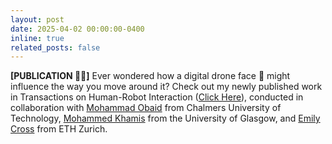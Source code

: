```yaml
---
layout: post
date: 2025-04-02 00:00:00-0400
inline: true
related_posts: false
---
```


**[PUBLICATION 📰🎉]** Ever wondered how a digital drone face 🤖 might influence the way you move around it? Check out my newly published work in Transactions on Human-Robot Interaction (<a href="https://doi.org/10.1145/3714477">Click Here</a>), conducted in collaboration with <a href="https://research.chalmers.se/en/person/mobaid">Mohammad Obaid</a> from Chalmers University of Technology, <a href="http://www.mkhamis.com/">Mohammed Khamis</a> from the University of Glasgow, and <a href="https://www.soba-lab.com/">Emily Cross</a> from ETH Zurich.
